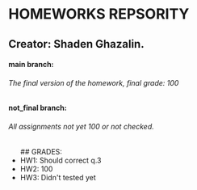 # **HOMEWORKS REPSORITY** 
## Creator: Shaden Ghazalin.
#### **main branch:** 
###### The final version of the homework, final grade: 100
#### **not_final branch:** 
###### All assignments not yet 100 or not checked.

<ul>
## GRADES:
  <li>HW1: Should correct q.3 </li>
  <li>HW2: 100 </li>
  <li>HW3: Didn't tested yet </li>
</ul> 
